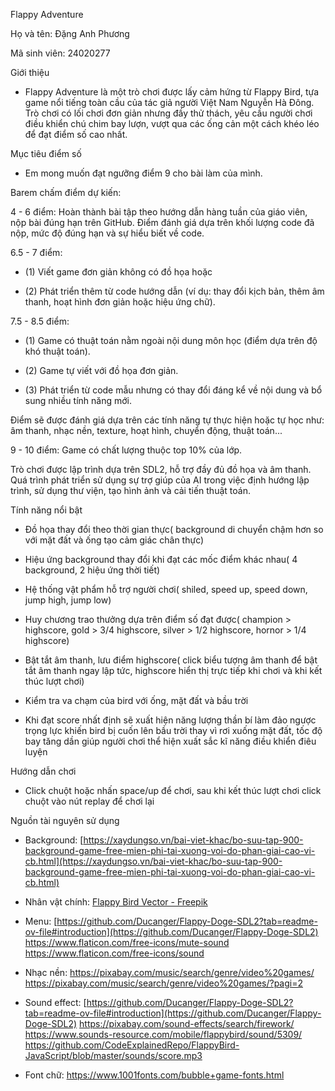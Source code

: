 Flappy Adventure

Họ và tên: Đặng Anh Phương

Mã sinh viên: 24020277

Giới thiệu

- Flappy Adventure là một trò chơi được lấy cảm hứng từ Flappy Bird, tựa game nổi tiếng toàn cầu của tác giả người Việt Nam Nguyễn Hà Đông. Trò chơi có lối chơi đơn giản nhưng đầy thử thách, yêu cầu người chơi điều khiển chú chim bay lượn, vượt qua các ống cản một cách khéo léo để đạt điểm số cao nhất.

Mục tiêu điểm số

- Em mong muốn đạt ngưỡng điểm 9 cho bài làm của mình.

Barem chấm điểm dự kiến:

 4 - 6 điểm: Hoàn thành bài tập theo hướng dẫn hàng tuần của giáo viên, nộp bài đúng hạn trên GitHub. Điểm đánh giá dựa trên khối lượng code đã nộp, mức độ đúng hạn và sự hiểu biết về code.

 6.5 - 7 điểm:

- (1) Viết game đơn giản không có đồ họa hoặc

-  (2) Phát triển thêm từ code hướng dẫn (ví dụ: thay đổi kịch bản, thêm âm thanh, hoạt hình đơn giản hoặc hiệu ứng chữ).

 7.5 - 8.5 điểm:

-  (1) Game có thuật toán nằm ngoài nội dung môn học (điểm dựa trên độ khó thuật toán).

-  (2) Game tự viết với đồ họa đơn giản.

-  (3) Phát triển từ code mẫu nhưng có thay đổi đáng kể về nội dung và bổ sung nhiều tính năng mới.

Điểm sẽ được đánh giá dựa trên các tính năng tự thực hiện hoặc tự học như: âm thanh, nhạc nền, texture, hoạt hình, chuyển động, thuật toán...

 9 - 10 điểm: Game có chất lượng thuộc top 10% của lớp.

Trò chơi được lập trình dựa trên SDL2, hỗ trợ đầy đủ đồ họa và âm thanh. Quá trình phát triển sử dụng sự trợ giúp của AI trong việc định hướng lập trình, sử dụng thư viện, tạo hình ảnh và cải tiến thuật toán.

Tính năng nổi bật

- Đồ họa thay đổi theo thời gian thực( background di chuyển chậm hơn so với mặt đất và ống tạo cảm giác chân thực)

- Hiệu ứng background thay đổi khi đạt các mốc điểm khác nhau( 4 background, 2 hiệu ứng thời tiết)

- Hệ thống vật phẩm hỗ trợ người chơi( shiled, speed up, speed down, jump high, jump low)

- Huy chương trao thưởng dựa trên điểm số đạt được( champion > highscore, gold > 3/4 highscore, silver > 1/2 highscore, hornor > 1/4 highscore) 

- Bật tắt âm thanh, lưu điểm highscore( click biểu tượng âm thanh để bật tắt âm thanh ngay lập tức, highscore hiển thị trực tiếp khi chơi và khi kết thúc lượt chơi)

- Kiểm tra va chạm của bird với ống, mặt đất và bầu trời

- Khi đạt score nhất định sẽ xuất hiện năng lượng thần bí làm đảo ngược trọng lực khiến bird bị cuốn lên bầu trời thay vì rơi xuống mặt đất, tốc độ bay tăng dần giúp người chơi thể hiện xuất sắc kĩ năng điều khiển điêu luyện


Hướng dẫn chơi

- Click chuột hoặc nhấn space/up để chơi, sau khi kết thúc lượt chơi click chuột vào nút replay để chơi lại

Nguồn tài nguyên sử dụng

- Background: [https://xaydungso.vn/bai-viet-khac/bo-suu-tap-900-background-game-free-mien-phi-tai-xuong-voi-do-phan-giai-cao-vi-cb.html](https://xaydungso.vn/bai-viet-khac/bo-suu-tap-900-background-game-free-mien-phi-tai-xuong-voi-do-phan-giai-cao-vi-cb.html)

- Nhân vật chính: [Flappy Bird Vector - Freepik](https://www.freepik.com/free-photos-vectors/flappy-bird)

- Menu: [https://github.com/Ducanger/Flappy-Doge-SDL2?tab=readme-ov-file#introduction](https://github.com/Ducanger/Flappy-Doge-SDL2)
      https://www.flaticon.com/free-icons/mute-sound
      https://www.flaticon.com/free-icons/sound

- Nhạc nền: https://pixabay.com/music/search/genre/video%20games/ https://pixabay.com/music/search/genre/video%20games/?pagi=2

- Sound effect:  [https://github.com/Ducanger/Flappy-Doge-SDL2?tab=readme-ov-file#introduction](https://github.com/Ducanger/Flappy-Doge-SDL2)
https://pixabay.com/sound-effects/search/firework/
https://www.sounds-resource.com/mobile/flappybird/sound/5309/
https://github.com/CodeExplainedRepo/FlappyBird-JavaScript/blob/master/sounds/score.mp3

- Font chữ: https://www.1001fonts.com/bubble+game-fonts.html

